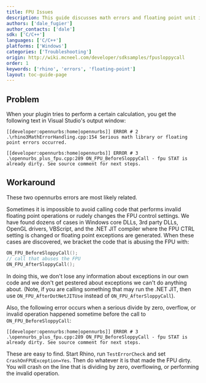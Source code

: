 ```yaml
---
title: FPU Issues
description: This guide discusses math errors and floating point unit issues.
authors: ['dale_fugier']
author_contacts: ['dale']
sdk: ['C/C++']
languages: ['C/C++']
platforms: ['Windows']
categories: ['Troubleshooting']
origin: http://wiki.mcneel.com/developer/sdksamples/fpusloppycall
order: 1
keywords: ['rhino', 'errors', 'floating-point']
layout: toc-guide-page
---
```


 
## Problem

When your plugin tries to perform a certain calculation, you get the following text in Visual Studio's output window:

```
[[developer:opennurbs:home|opennurbs]] ERROR # 2 .\rhino3MathErrorHandling.cpp:154 Serious math library or floating point errors occurred.

[[developer:opennurbs:home|opennurbs]] ERROR # 3 .\opennurbs_plus_fpu.cpp:289 ON_FPU_BeforeSloppyCall - fpu STAT is already dirty. See source comment for next steps.
```

## Workaround

These two opennurbs errors are most likely related.

Sometimes it is impossible to avoid calling code that performs invalid floating point operations or rudely changes the FPU control settings.  We have found dozens of cases in Windows core DLLs, 3rd party DLLs, OpenGL drivers, VBScript, and the .NET JIT compiler where the FPU CTRL setting is changed or floating point exceptions are generated.  When these cases are discovered, we bracket the code that is abusing the FPU with:

```cpp
ON_FPU_BeforeSloppyCall();
// call that abuses the FPU
ON_FPU_AfterSloppyCall();
```

In doing this, we don't lose any information about exceptions in our own code and we don't get pestered about exceptions we can't do anything about.  (Note, if you are calling something that may run the .NET JIT, then use `ON_FPU_AfterDotNetJITUse` instead of `ON_FPU_AfterSloppyCall`).

Also, the following error occurs when a serious divide by zero, overflow, or invalid operation happened sometime before the call to `ON_FPU_BeforeSloppyCall`:

```
[[developer:opennurbs:home|opennurbs]] ERROR # 3 .\opennurbs_plus_fpu.cpp:289 ON_FPU_BeforeSloppyCall - fpu STAT is already dirty. See source comment for next steps.
```

These are easy to find.  Start Rhino, run `TestErrorCheck` and set `CrashOnFPUException=Yes`.  Then do whatever it is that made the FPU dirty.  You will crash on the line that is dividing by zero, overflowing, or performing the invalid operation.
